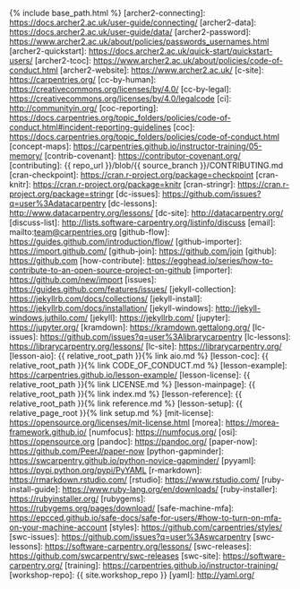 {% include base_path.html %}
[archer2-connecting]: https://docs.archer2.ac.uk/user-guide/connecting/
[archer2-data]: https://docs.archer2.ac.uk/user-guide/data/
[archer2-password]: https://www.archer2.ac.uk/about/policies/passwords_usernames.html
[archer2-quickstart]: https://docs.archer2.ac.uk/quick-start/quickstart-users/
[archer2-tcoc]: https://www.archer2.ac.uk/about/policies/code-of-conduct.html
[archer2-website]: https://www.archer2.ac.uk/
[c-site]: https://carpentries.org/
[cc-by-human]: https://creativecommons.org/licenses/by/4.0/
[cc-by-legal]: https://creativecommons.org/licenses/by/4.0/legalcode
[ci]: http://communityin.org/
[coc-reporting]: https://docs.carpentries.org/topic_folders/policies/code-of-conduct.html#incident-reporting-guidelines
[coc]: https://docs.carpentries.org/topic_folders/policies/code-of-conduct.html
[concept-maps]: https://carpentries.github.io/instructor-training/05-memory/
[contrib-covenant]: https://contributor-covenant.org/
[contributing]: {{ repo_url }}/blob/{{ source_branch }}/CONTRIBUTING.md
[cran-checkpoint]: https://cran.r-project.org/package=checkpoint
[cran-knitr]: https://cran.r-project.org/package=knitr
[cran-stringr]: https://cran.r-project.org/package=stringr
[dc-issues]: https://github.com/issues?q=user%3Adatacarpentry
[dc-lessons]: http://www.datacarpentry.org/lessons/
[dc-site]: http://datacarpentry.org/
[discuss-list]: http://lists.software-carpentry.org/listinfo/discuss
[email]: mailto:team@carpentries.org
[github-flow]: https://guides.github.com/introduction/flow/
[github-importer]: https://import.github.com/
[github-join]: https://github.com/join
[github]: https://github.com
[how-contribute]: https://egghead.io/series/how-to-contribute-to-an-open-source-project-on-github
[importer]: https://github.com/new/import
[issues]: https://guides.github.com/features/issues/
[jekyll-collection]: https://jekyllrb.com/docs/collections/
[jekyll-install]: https://jekyllrb.com/docs/installation/
[jekyll-windows]: http://jekyll-windows.juthilo.com/
[jekyll]: https://jekyllrb.com/
[jupyter]: https://jupyter.org/
[kramdown]: https://kramdown.gettalong.org/
[lc-issues]: https://github.com/issues?q=user%3Alibrarycarpentry
[lc-lessons]: https://librarycarpentry.org/lessons/
[lc-site]: https://librarycarpentry.org/
[lesson-aio]: {{ relative_root_path }}{% link aio.md %}
[lesson-coc]: {{ relative_root_path }}{% link CODE_OF_CONDUCT.md %}
[lesson-example]: https://carpentries.github.io/lesson-example/
[lesson-license]: {{ relative_root_path }}{% link LICENSE.md %}
[lesson-mainpage]: {{ relative_root_path }}{% link index.md %}
[lesson-reference]: {{ relative_root_path }}{% link reference.md %}
[lesson-setup]: {{ relative_page_root }}{% link setup.md %}
[mit-license]: https://opensource.org/licenses/mit-license.html
[morea]: https://morea-framework.github.io/
[numfocus]: https://numfocus.org/
[osi]: https://opensource.org
[pandoc]: https://pandoc.org/
[paper-now]: https://github.com/PeerJ/paper-now
[python-gapminder]: https://swcarpentry.github.io/python-novice-gapminder/
[pyyaml]: https://pypi.python.org/pypi/PyYAML
[r-markdown]: https://rmarkdown.rstudio.com/
[rstudio]: https://www.rstudio.com/
[ruby-install-guide]: https://www.ruby-lang.org/en/downloads/
[ruby-installer]: https://rubyinstaller.org/
[rubygems]: https://rubygems.org/pages/download/
[safe-machine-mfa]: https://epcced.github.io/safe-docs/safe-for-users/#how-to-turn-on-mfa-on-your-machine-account
[styles]: https://github.com/carpentries/styles/
[swc-issues]: https://github.com/issues?q=user%3Aswcarpentry
[swc-lessons]: https://software-carpentry.org/lessons/
[swc-releases]: https://github.com/swcarpentry/swc-releases
[swc-site]: https://software-carpentry.org/
[training]: https://carpentries.github.io/instructor-training/
[workshop-repo]: {{ site.workshop_repo }}
[yaml]: http://yaml.org/
